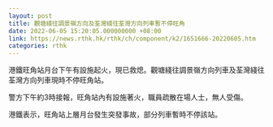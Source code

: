 ```yaml
---
layout: post
title: 觀塘綫往調景嶺方向及荃灣綫往荃灣方向列車暫不停旺角
date: 2022-06-05 15:20:05.000000000 +08:00
link: https://news.rthk.hk/rthk/ch/component/k2/1651666-20220605.htm
categories: rthk
---
```


港鐵旺角站月台下午有設施起火，現已救熄。觀塘綫往調景嶺方向列車及荃灣綫往荃灣方向列車現時不停旺角站。

警方下午約3時接報，旺角站內有設施著火，職員疏散在場人士，無人受傷。

港鐵表示，旺角站上層月台發生突發事故，部分列車暫時不停該站。
